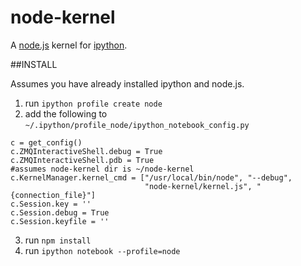 node-kernel
===========

A [node.js](http://nodejs.org/) kernel for [ipython](http://ipython.org/).

##INSTALL

Assumes you have already installed ipython and node.js.

1. run `ipython profile create node`
2. add the following to `~/.ipython/profile_node/ipython_notebook_config.py`
```
c = get_config()
c.ZMQInteractiveShell.debug = True
c.ZMQInteractiveShell.pdb = True
#assumes node-kernel dir is ~/node-kernel
c.KernelManager.kernel_cmd = ["/usr/local/bin/node", "--debug",
                              "node-kernel/kernel.js", "{connection_file}"]
c.Session.key = ''
c.Session.debug = True
c.Session.keyfile = ''
```
3. run `npm install`
4. run `ipython notebook --profile=node`

